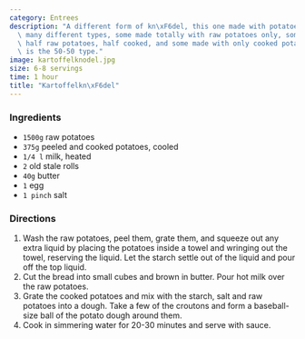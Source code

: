 ```yaml
---
category: Entrees
description: "A different form of kn\xF6del, this one made with potatoes. There are\
  \ many different types, some made totally with raw potatoes only, some made with\
  \ half raw potatoes, half cooked, and some made with only cooked potatoes. This\
  \ is the 50-50 type."
image: kartoffelknodel.jpg
size: 6-8 servings
time: 1 hour
title: "Kartoffelkn\xF6del"
---
```

### Ingredients

* `1500g` raw potatoes
* `375g` peeled and cooked potatoes, cooled
* `1/4 l` milk, heated
* `2` old stale rolls
* `40g` butter
* `1` egg
* `1 pinch` salt

### Directions

1. Wash the raw potatoes, peel them, grate them, and squeeze out any extra liquid by placing the potatoes inside a towel and wringing out the towel, reserving the liquid. Let the starch settle out of the liquid and pour off the top liquid.
2. Cut the bread into small cubes and brown in butter. Pour hot milk over the raw potatoes. 
3. Grate the cooked potatoes and mix with the starch, salt and raw potatoes into a dough. Take a few of the croutons and form a baseball-size ball of the potato dough around them.
4. Cook in simmering water for 20-30 minutes and serve with sauce.
